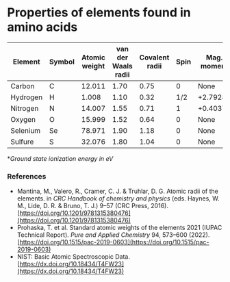 # Properties of elements found in amino acids

| Element  | Symbol | Atomic weight | van der Waals radii | Covalent radii | Spin | Mag. moment | I Ground state ionization energy | II Ground state ionization energy |
| -------- | ------ | ------------- | ------------------- | -------------- | ---- | ----------- | -------------------------------- | --------------------------------- |
| Carbon   | C      | 12.011        | 1.70                | 0.75           | 0    | None        | 11.26030                         | 24.3833  |
| Hydrogen | H      | 1.008         | 1.10                | 0.32           | 1/2  | +2.79284    | 13.598433                        |   None   |
| Nitrogen | N      | 14.007        | 1.55                | 0.71           | 1    | +0.40376    | 14.5341                          | 29.6013  |
| Oxygen   | O      | 15.999        | 1.52                | 0.64           | 0    | None        | 13.61805                         | 35.1211  |
| Selenium | Se     | 78.971        | 1.90                | 1.18           | 0    | None        | 9.75239                          | 21.19    |
| Sulfure  | S      | 32.076        | 1.80                | 1.04           | 0    | None        | 10.36001                         | 23.33788 |

**Ground state ionization energy in eV*

### References
- Mantina, M., Valero, R., Cramer, C. J. & Truhlar, D. G. Atomic radii of the elements. in *CRC Handbook of chemistry and physics* (eds. Haynes, W. M., Lide, D. R. & Bruno, T. J.) 9–57 (CRC Press, 2016). [https://doi.org/10.1201/9781315380476](https://doi.org/10.1201/9781315380476)
- Prohaska, T. et al. Standard atomic weights of the elements 2021 (IUPAC Technical Report). *Pure and Applied Chemistry* 94, 573–600 (2022). [https://doi.org/10.1515/pac-2019-0603](https://doi.org/10.1515/pac-2019-0603)
- NIST: Basic Atomic Spectroscopic Data. [https://dx.doi.org/10.18434/T4FW23](https://dx.doi.org/10.18434/T4FW23)
